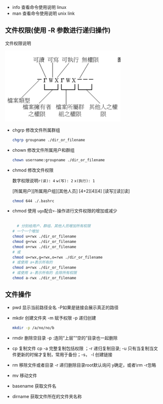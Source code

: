 - info 查看命令使用说明 linux
- man 查看命令使用说明 unix link

## 文件权限(使用 -R 参数进行递归操作)

文件权限说明

![1707271218235](images/LINUX/1707271218235.png)

- chgrp 修改文件所属群组

  ```bash
  chgrp groupname ./dir_or_filename
  ```
- chown 修改文件所属用户和群组

  ```bash
  chown username:groupname ./dir_or_filename
  ```
- chmod 修改文件权限

  数字权限说明`r(读): 4` `w(写): 2` `x(执行): 1`

  [所属用户][所属用户组][其他人员]
  [4+2][4][4]
  [读写][读][读]

  ```bash
  chmod 644 ./.bashrc
  ```
- chmod 使用 `ugo`配合`+-`操作进行文件权限的增加或减少

  ```bash

    # 分别给用户、群组、其他人员增加所有权限
  # 一个一个增加
  chmod u+rwx ./dir_or_filename
  chmod g+rwx ./dir_or_filename
  chmod o+rwx ./dir_or_filename
  # 或
  chmod u=rwx,g=rwx,o=rwx ./dir_or_filename
  # 或使用 a+表示所有的
  chmod a+rwx ./dir_or_filename
  # 或使用 a-表示所有的 去除所有权限
  chmod a-rwx ./dir_or_filename
  ```

## 文件操作

- pwd 显示当前路径全名 -P如果是链接会展示真正的路径
- mkdir 创建文件夹 -m 赋予权限 -p 递归创建

  ```bash
  mkdir -p /a/no/no/b
  ```
- rmdir 删除空目录 -p :连同“上层”“空的”目录也一起删除
- cp 复制文件 cp -a 完整复制包括权限 ；-r 递归复制目录; -u 只有当复制当文件更新的时候才复制，常用于备份；-s， -l 创建链接
- rm 移除文件或者目录 -r 递归删除目录root默认询问 y确定，或者\rm -r忽略
- mv 移动文件
- basename 获取文件名
- dirname 获取文件所在的文件夹名称
